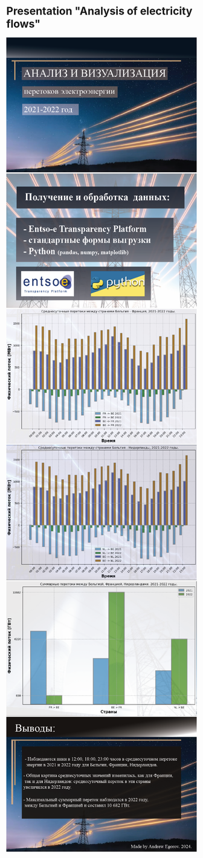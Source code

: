 # Presentation "Analysis of electricity flows"

<img src="https://github.com/aegorovspb/energy/blob/main/energy_png/Presentation-01.png">
<img src="https://github.com/aegorovspb/energy/blob/main/energy_png/Presentation-02.png">
<img src="https://github.com/aegorovspb/energy/blob/main/energy_png/Presentation-03.png">
<img src="https://github.com/aegorovspb/energy/blob/main/energy_png/Presentation-04.png">
<img src="https://github.com/aegorovspb/energy/blob/main/energy_png/Presentation-05.png">
<img src="https://github.com/aegorovspb/energy/blob/main/energy_png/Presentation-06.png">


   